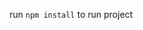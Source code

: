 <!--
 * @Author: 农村高富帅
 * @Date: 2024-08-12 16:19:42
 * @LastEditors: 农村高富帅
 * @LastEditTime: 2024-08-12 17:34:29
 * @FilePath: /client/README.md
 * @Description: 
 * @mail: gaozemin0509@gmail.com
-->
run ```npm install``` to run project